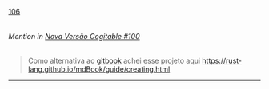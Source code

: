 [106](https://github.com/guilhermeprokisch/ideias/issues/106) 
###### 




 ######  Mention in [Nova Versão Cogitable #100](Nova-Versão-Cogitable-#100)  
 > Como alternativa ao [gitbook](gitbook) achei esse projeto aqui https://rust-lang.github.io/mdBook/guide/creating.html

-------------------------------------------------------------------------------

